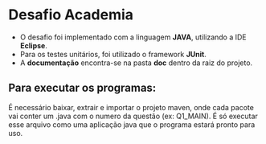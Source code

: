 # Desafio Academia

* O desafio foi implementado com a linguagem **JAVA**, utilizando a IDE **Eclipse**. 
* Para os testes unitários, foi utilizado o framework **JUnit**.
* A **documentação** encontra-se na pasta **doc** dentro da raiz do projeto.


## Para executar os programas:
É necessário baixar, extrair e importar o projeto maven, onde cada pacote vai conter um .java com o numero da questão (ex: Q1_MAIN). É só executar esse arquivo como uma aplicação java que o programa estará pronto para uso.
